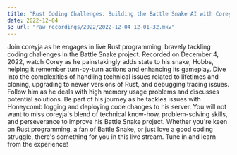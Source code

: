 ```yaml
---
title: "Rust Coding Challenges: Building the Battle Snake AI with Coreyja"
date: 2022-12-04
s3_url: "raw_recordings/2022/2022-12-04 12-01-32.mkv"
---
```


Join coreyja as he engages in live Rust programming, bravely tackling coding challenges in the Battle Snake project. Recorded on December 4, 2022, watch Corey as he painstakingly adds state to his snake, Hobbs, helping it remember turn-by-turn actions and enhancing its gameplay. Dive into the complexities of handling technical issues related to lifetimes and cloning, upgrading to newer versions of Rust, and debugging tracing issues. Follow him as he deals with high memory usage problems and discusses potential solutions. Be part of his journey as he tackles issues with Honeycomb logging and deploying code changes to his server. You will not want to miss coreyja's blend of technical know-how, problem-solving skills, and perseverance to improve his Battle Snake project. Whether you're keen on Rust programming, a fan of Battle Snake, or just love a good coding struggle, there's something for you in this live stream. Tune in and learn from the experience!
